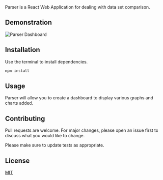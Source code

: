 
Parser is a React Web Application for dealing with data set comparison.


## Demonstration

![Parser Dashboard](https://yt-embed.herokuapp.com/embed?v=PdO2Y28_YkQ&t)

## Installation

Use the terminal to install dependencies.

```bash
npm install
```

## Usage

Parser will allow you to create a dashboard to display various graphs and charts added.


## Contributing
Pull requests are welcome. For major changes, please open an issue first to discuss what you would like to change.

Please make sure to update tests as appropriate.

## License
[MIT](https://choosealicense.com/licenses/mit/)
